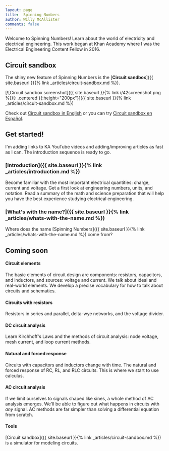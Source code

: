 ```yaml
--- 
layout: page
title:  Spinning Numbers 
author: Willy McAllister
comments: false
---
```


Welcome to Spinning Numbers! Learn about the world of electricity and electrical engineering. This work began at Khan Academy where I was the Electrical Engineering Content Fellow in 2016. 

## Circuit sandbox

The shiny new feature of Spinning Numbers is the [**Circuit sandbox**]({{ site.baseurl }}{% link _articles/circuit-sandbox.md %}). 

[![Circuit sandbox screenshot]({{ site.baseurl }}{% link i/42screenshot.png %}){: .centered }{:height="200px"}]({{ site.baseurl }}{% link _articles/circuit-sandbox.md %})

Check out [Circuit sandbox in English](https://willymcallister.github.io/Circuit-sandbox/index.html) or you can try [Circuit sandbox en Español](https://willymcallister.github.io/Circuit-sandbox/index-es.html). 

## Get started!
I'm adding links to KA YouTube videos and adding/improving articles as fast as I can. The introduction sequence is ready to go.

### [Introduction]({{ site.baseurl }}{% link _articles/introduction.md %})
Become familiar with the most important electrical quantities: charge, current and voltage. Get a first look at engineering numbers, units, and notation. Read a summary of the math and science preparation that will help you have the best experience studying electrical engineering.

### [What's with the name?]({{ site.baseurl }}{% link _articles/whats-with-the-name.md %})

Where does the name [Spinning Numbers]({{ site.baseurl }}{% link _articles/whats-with-the-name.md %}) come from?

## Coming soon

#### Circuit elements
The basic elements of circuit design are components: resistors, capacitors, and inductors, and sources: voltage and current. We talk about ideal and real-world elements. We develop a precise vocabulary for how to talk about circuits and schematics.

#### Circuits with resistors
Resistors in series and parallel, delta-wye networks, and the voltage divider.

#### DC circuit analysis
Learn Kirchhoff's Laws and the methods of circuit analysis: node voltage, mesh current, and loop current methods.

#### Natural and forced response
Circuits with capacitors and inductors change with time. The natural and forced response of RC, RL, and RLC circuits. This is where we start to use calculus.

#### AC circuit analysis
If we limit ourselves to signals shaped like sines, a whole method of AC analysis emerges. We'll be able to figure out what happens in circuits with *any* signal. AC methods are far simpler than solving a differential equation from scratch.

#### Tools

[Circuit sandbox]({{ site.baseurl }}{% link _articles/circuit-sandbox.md %}) is a simulator for modeling circuits.

